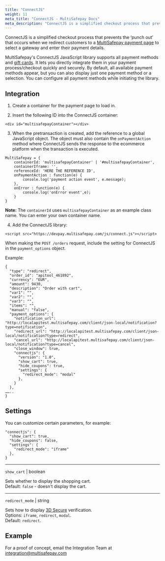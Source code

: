 ```yaml
---
title: "ConnectJS"
weight: 11
meta_title: "ConnectJS - MultiSafepay Docs"
meta_description: "ConnectJS is a simplified checkout process that prevents the punch out which we have when we redirect the customer to the Connect page for the gateway selection and filling in the additional data"
---
```


ConnectJS is a simplified checkout process that prevents the ‘punch out’ that occurs when we redirect customers to a [MultiSafepay payment page](/payments/checkout/payment-pages/) to select a gateway and enter their payment details.

MultiSafepay's ConnectJS JavaScript library supports all payment methods and [gift cards](/payments/methods/prepaid-cards/gift-cards). It lets you directly integrate them in your payment process/checkout quickly and securely. By default, all available payment methods appear, but you can also display just one payment method or a selection. You can configure all payment methods while initiating the library.

## Integration

1. Create a container for the payment page to load in.

2. Insert the following ID into the ConnectJS container:

``` 
<div id="multisafepayContainer"></div>  
```

3. When the pretransaction is created, add the reference to a global JavaScript object. The object must also contain the `onPaymentAction` method where ConnectJS sends the response to the ecommerce platform when the transaction is executed.

```
MultiSafepay = {
    containerId: 'multisafepayContainer' | '#multisafepayContainer',
    containerIframe: '',
    referenceId: 'HERE THE REFERENCE ID',
    onPaymentAction : function(e) {
        console.log('payment action event', e.message);
    },
    onError : function(e) {
        console.log('onError event',e);
    }
}
```
**Note:** The `containerId` uses `multisafepayContainer` as an example class name. You can enter your own container name. 

4. Add the ConnectJS library:
```
<script src="https://devpay.multisafepay.com/js/connect.js"></script>
```

When making the `POST /orders` request, include the setting for ConnectJS in the `payment_options` object. 

Example:  
```
{
  "type": "redirect",
  "order_id": "apitool_461892",
  "currency": "EUR",
  "amount": 9430,
  "description": "Order with cart",
  "var1": "",
  "var2": "",
  "var3": "",
  "items": "",
  "manual": "false",
  "payment_options": {
    "notification_url": "http://localapitest.multisafepay.com/client/json-local/notification?type=notification",
    "redirect_url": "http://localapitest.multisafepay.com/client/json-local/notification?type=redirect",
    "cancel_url": "http://localapitest.multisafepay.com/client/json-local/notification?type=cancel",
    "close_window": true,
    "connectjs": {
      "version": "1.0",
      "show_cart": true,
      "hide_coupons": true,
      "settings": {
        "redirect_mode": "modal"
      },
    }
  },
……..
}
```

## Settings
You can customize certain parameters, for example: 
```
"connectjs": {
  "show_cart": true,
  "hide_coupons": false,
  "settings": {
    "redirect_mode": "iframe"
  },
}
```
----------------
`show_cart` | boolean

Sets whether to display the shopping cart.  
Default: `false` - doesn't display the cart.

----------------
`redirect_mode` | string

Sets how to display [3D Secure](/payment-regulations/3d-secure/) verification.  
Options: `iframe`, `redirect`, `modal`.  
Default: `redirect`.

## Example
For a proof of concept, email the Integration Team at <integration@multisafepay.com>
